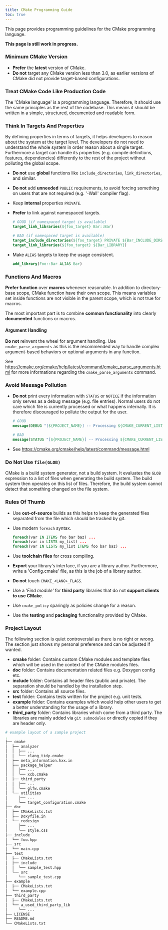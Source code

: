 ```yaml
---
title: CMake Programming Guide
toc: true
---
```


This page provides programming guidelines for the CMake programming language.

<div class="alert alert-warning">
  <strong>This page is still work in progress.</strong>
</div>

### Minimum CMake Version

- **Prefer** the **latest** version of CMake.
- **Do not** target any CMake version less than 3.0, as earlier versions of
  CMake did not provide target-based configurations.

### Treat CMake Code Like Production Code

The 'CMake language' is a programming language. Therefore, it should use the
same principles as the rest of the codebase. This means it should be written in
a simple, structured, documented and readable form.

### Think In Targets And Properties

By defining properties in terms of targets, it helps developers to reason about
the system at the target level. The developers do not need to understand the
whole system in order reason about a single target. Furthermore a target can
handle its properties (e.g. compile definitions, features, dependencies)
differently to the rest of the project without polluting the global scope.

- **Do not** use **global** functions like `include_directories`,
  `link_directories`, and similar.
- **Do not** add **unneeded** `PUBLIC` requirements, to avoid forcing something
  on users that are not required (e.g. '-Wall' compiler flag).
- Keep **internal** properties `PRIVATE`.
- **Prefer** to link against namespaced targets.

  ```cmake
  # GOOD (if namespaced target is available)
  target_link_libraries(${foo_target} Bar::Bar)

  # BAD (if namespaced target is available)
  target_include_directories(${foo_target} PRIVATE ${Bar_INCLUDE_DIRS})
  target_link_libraries(${foo_target} ${Bar_LIBRARY})
  ```

- Make `ALIAS` targets to keep the usage consistent.

  ```cmake
  add_library(Foo::Bar ALIAS Bar)
  ```

### Functions And Macros

**Prefer function** over **macros** whenever reasonable. In addition to
directory-base scope, CMake function have their own scope. This means variables
set inside functions are not visible in the parent scope, which is not true for
macros.

The most important part is to combine **common functionality** into clearly
**documented** functions or macros.

#### Argument Handling

**Do not** reinvent the wheel for argument handling. Use `cmake_parse_arguments`
as this is the recommended way to handle complex argument-based behaviors or
optional arguments in any function.

See https://cmake.org/cmake/help/latest/command/cmake_parse_arguments.html for
more informations regarding the `cmake_parse_arguments` command.

### Avoid Message Pollution

- **Do not** print every information with `STATUS` or `NOTICE` if the
  information only serves as a debug message (e.g. file entries). Normal users
  do not care which file is currently processed or what happens internally.
  It is therefore discouraged to pollute the output for the user.

  ```cmake
  # GOOD
  message(DEBUG "[${PROJECT_NAME}] -- Processing ${CMAKE_CURRENT_LIST_FILE}")

  # BAD
  message(STATUS "[${PROJECT_NAME}] -- Processing ${CMAKE_CURRENT_LIST_FILE}")
  ```

- See https://cmake.org/cmake/help/latest/command/message.html

### Do Not Use `file(GLOB)`

CMake is a build system generator, not a build system. It evaluates the `GLOB`
expression to a list of files when generating the build system. The build system
then operates on this list of files. Therefore, the build system cannot detect
that something changed on the file system.

### Rules Of Thumb

- Use **out-of-source** builds as this helps to keep the generated files
  separated from the file which should be tracked by git.
- Use modern `foreach` syntax.

  ```cmake
  foreach(var IN ITEMS foo bar baz) ...
  foreach(var in LISTS my_list) ...
  foreach(var IN LISTS my_list ITEMS foo bar baz) ...
  ```

- Use **toolchain files** for cross compiling.
- **Export** your library's interface, if you are a library author. Furthermore,
  write a 'Config.cmake' file, as this is the job of a library author.
- **Do not** touch `CMAKE_<LANG>_FLAGS`.
- Use a *'Find module'* for **third party** libraries that do not **support
  clients to use CMake**.
- Use `cmake_policy` sparingly as policies change for a reason.
- Use the **testing** and **packaging** functionality provided by CMake.

### Project Layout

<div class="alert alert-info">
  The following section is quiet controversial as there is no right or wrong.
  The section just shows my personal preference and can be adjusted if wanted.
</div>

- **cmake** folder: Contains custom CMake modules and template files which will
  be used in the context of the CMake modules files.
- **doc** folder: Contains documentation related files e.g. Doxygen config etc.
- **include** folder: Contains all header files (public and private). The
  separation should be handled by the installation step.
- **src** folder: Contains all source files.
- **test** folder: Contains tests written for the project e.g. unit tests.
- **example** folder: Contains examples which would help other users to get a
  better understanding for the usage of a library.
- **third_party** folder: Contains libraries which come from a third party. The
  libraries are mainly added via `git submodules` or directly copied if they are
  header only.

```sh
# example layout of a sample project
.
├── cmake
│  ├── analyzer
│  │  ├── ...
│  │  └── clang_tidy.cmake
│  ├── meta_information.hxx.in
│  ├── package_helper
│  │  ├── ...
│  │  └── xcb.cmake
│  ├── third_party
│  │  ├── ...
│  │  └── glfw.cmake
│  └── utilities
│     ├── ...
│     └── target_configuration.cmake
├── doc
│  ├── CMakeLists.txt
│  ├── Doxyfile.in
│  └── redesign
│     ├── ...
│     └── style.css
├── include
│  └── foo.hpp
├── src
│  └── main.cpp
├── test
│  ├── CMakeLists.txt
│  ├── include
│  │  └── sample_test.hpp
│  └── src
│     └── sample_test.cpp
├── example
│  ├── CMakeLists.txt
│  └── example.cpp
├── third_party
│  ├── CMakeLists.txt
│  └── a_used_third_party_lib
│     └── ...
├── LICENSE
├── README.md
└── CMakeLists.txt
```
